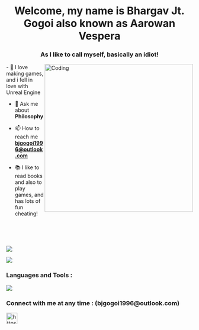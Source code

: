 <h1 align="center">Welcome, my name is Bhargav Jt. Gogoi also known as Aarowan Vespera</h1>
<h3 align="center">As I like to call myself, basically an idiot!</h3>
<img align="right" alt="Coding" width="400" src="https://cdn.dribbble.com/users/1162077/screenshots/5403918/focus-animation.gif" />
- 🔭 I love making games, and i fell in love with Unreal Engine

- 💬 Ask me about **Philosophy**

- 📫 How to reach me **bjgogoi1996@outlook.com**

- 📚 I like to read books and also to play games, and has lots of fun cheating!

<br />
<br />
<br />

![](https://github-readme-stats.vercel.app/api?username=AarowanDusk&show_icons=true&count_private=true&theme=radical)
<br />

![](https://github-readme-stats.vercel.app/api/top-langs/?username=AarowanDusk&layout=compact&theme=radical)


<h3 align="left">Languages and Tools :</h3>
<div style="display: flex; align-items: center;">
    <img src="https://skillicons.dev/icons?i=unrealengine,cpp,c,cs,git,dotnet,js,jquery,php,mysql,html,css,python,angular&perline=6" />
</div>

<h3 align="left">Connect with me at any time : (bjgogoi1996@outlook.com)</h3>
<p align="left">
<a href="https://www.linkedin.com/in/bhargav-gogoi-47a12125b/?original_referer=https%3A%2F%2Fgithub.com%2F" target="blank"><img align="center" src="https://user-images.githubusercontent.com/110322488/211968887-81c5ced8-9250-495b-80f7-fd54c45fdee2.png" alt="https://www.linkedin.com/in/bhargav-gogoi-47a12125b/?original_referer=https%3A%2F%2Fgithub.com%2F" height="30" width="30" /></a>
</p>
